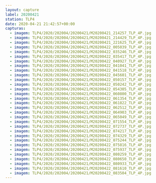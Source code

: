 ```yaml
---
layout: capture
label: 20200421
station: TLP4
date: 2020-04-21 21:42:57+00:00
capturas:
  - imagem: TLP4/2020/202004/20200421/M20200421_214257_TLP_4P.jpg
  - imagem: TLP4/2020/202004/20200421/M20200421_214429_TLP_4P.jpg
  - imagem: TLP4/2020/202004/20200421/M20200421_221625_TLP_4P.jpg
  - imagem: TLP4/2020/202004/20200421/M20200422_005039_TLP_4P.jpg
  - imagem: TLP4/2020/202004/20200421/M20200422_035246_TLP_4P.jpg
  - imagem: TLP4/2020/202004/20200421/M20200422_035417_TLP_4P.jpg
  - imagem: TLP4/2020/202004/20200421/M20200422_040927_TLP_4P.jpg
  - imagem: TLP4/2020/202004/20200421/M20200422_041041_TLP_4P.jpg
  - imagem: TLP4/2020/202004/20200421/M20200422_041518_TLP_4P.jpg
  - imagem: TLP4/2020/202004/20200421/M20200422_045601_TLP_4P.jpg
  - imagem: TLP4/2020/202004/20200421/M20200422_050157_TLP_4P.jpg
  - imagem: TLP4/2020/202004/20200421/M20200422_050242_TLP_4P.jpg
  - imagem: TLP4/2020/202004/20200421/M20200422_054305_TLP_4P.jpg
  - imagem: TLP4/2020/202004/20200421/M20200422_060800_TLP_4P.jpg
  - imagem: TLP4/2020/202004/20200421/M20200422_061354_TLP_4P.jpg
  - imagem: TLP4/2020/202004/20200421/M20200422_061822_TLP_4P.jpg
  - imagem: TLP4/2020/202004/20200421/M20200422_062512_TLP_4P.jpg
  - imagem: TLP4/2020/202004/20200421/M20200422_064903_TLP_4P.jpg
  - imagem: TLP4/2020/202004/20200421/M20200422_065049_TLP_4P.jpg
  - imagem: TLP4/2020/202004/20200421/M20200422_071554_TLP_4P.jpg
  - imagem: TLP4/2020/202004/20200421/M20200422_072737_TLP_4P.jpg
  - imagem: TLP4/2020/202004/20200421/M20200422_074217_TLP_4P.jpg
  - imagem: TLP4/2020/202004/20200421/M20200422_074329_TLP_4P.jpg
  - imagem: TLP4/2020/202004/20200421/M20200422_075244_TLP_4P.jpg
  - imagem: TLP4/2020/202004/20200421/M20200422_075816_TLP_4P.jpg
  - imagem: TLP4/2020/202004/20200421/M20200422_075937_TLP_4P.jpg
  - imagem: TLP4/2020/202004/20200421/M20200422_080259_TLP_4P.jpg
  - imagem: TLP4/2020/202004/20200421/M20200422_080650_TLP_4P.jpg
  - imagem: TLP4/2020/202004/20200421/M20200422_080933_TLP_4P.jpg
  - imagem: TLP4/2020/202004/20200421/M20200422_081610_TLP_4P.jpg
  - imagem: TLP4/2020/202004/20200421/M20200422_083504_TLP_4P.jpg
---
```

